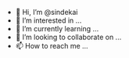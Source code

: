- 👋 Hi, I’m @sindekai
- 👀 I’m interested in ...
- 🌱 I’m currently learning ...
- 💞️ I’m looking to collaborate on ...
- 📫 How to reach me ...

<!---
sindekai/sindekai is a ✨ special ✨ repository because its `README.md` (this file) appears on your GitHub profile.
You can click the Preview link to take a look at your changes.
--->

